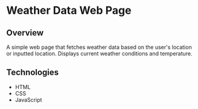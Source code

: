 # Weather Data Web Page

## Overview
A simple web page that fetches weather data based on the user's location or inputted location. Displays current weather conditions and temperature.

## Technologies
- HTML
- CSS
- JavaScript
